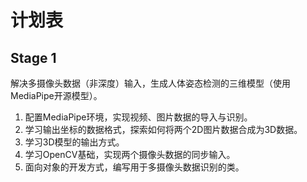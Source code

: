 # 计划表

## Stage 1

​		解决多摄像头数据（非深度）输入，生成人体姿态检测的三维模型（使用MediaPipe开源模型）。

1. 配置MediaPipe环境，实现视频、图片数据的导入与识别。
2. 学习输出坐标的数据格式，探索如何将两个2D图片数据合成为3D数据。
3. 学习3D模型的输出方式。
4. 学习OpenCV基础，实现两个摄像头数据的同步输入。
5. 面向对象的开发方式，编写用于多摄像头数据识别的类。